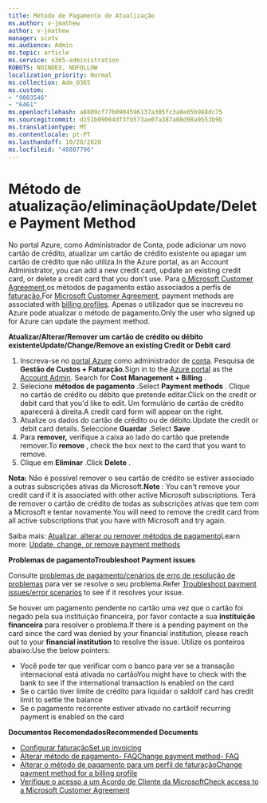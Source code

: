 ```yaml
---
title: Método de Pagamento de Atualização
ms.author: v-jmathew
author: v-jmathew
manager: scotv
ms.audience: Admin
ms.topic: article
ms.service: o365-administration
ROBOTS: NOINDEX, NOFOLLOW
localization_priority: Normal
ms.collection: Adm_O365
ms.custom:
- "9003546"
- "6461"
ms.openlocfilehash: a8809cf77b0904596137a305fc3a8e05b988dc75
ms.sourcegitcommit: d151b09064df3fb573ae07a387a08d98a9553b9b
ms.translationtype: MT
ms.contentlocale: pt-PT
ms.lasthandoff: 10/28/2020
ms.locfileid: "48807796"
---
```

# <a name="updatedelete-payment-method"></a><span data-ttu-id="d6b29-102">Método de atualização/eliminação</span><span class="sxs-lookup"><span data-stu-id="d6b29-102">Update/Delete Payment Method</span></span>

<span data-ttu-id="d6b29-103">No portal Azure, como Administrador de Conta, pode adicionar um novo cartão de crédito, atualizar um cartão de crédito existente ou apagar um cartão de crédito que não utiliza.</span><span class="sxs-lookup"><span data-stu-id="d6b29-103">In the Azure portal, as an Account Administrator, you can add a new credit card, update an existing credit card, or delete a credit card that you don't use.</span></span> <span data-ttu-id="d6b29-104">Para [o Microsoft Customer Agreement,](https://docs.microsoft.com/azure/billing/billing-how-to-change-credit-card?WT.mc_id=Portal-Microsoft_Azure_Support#check-access-to-a-microsoft-customer-agreement)os métodos de pagamento estão associados a perfis de [faturação.](https://docs.microsoft.com/azure/billing/billing-how-to-change-credit-card?WT.mc_id=Portal-Microsoft_Azure_Support#change-payment-method-for-a-billing-profile)</span><span class="sxs-lookup"><span data-stu-id="d6b29-104">For [Microsoft Customer Agreement](https://docs.microsoft.com/azure/billing/billing-how-to-change-credit-card?WT.mc_id=Portal-Microsoft_Azure_Support#check-access-to-a-microsoft-customer-agreement), payment methods are associated with [billing profiles](https://docs.microsoft.com/azure/billing/billing-how-to-change-credit-card?WT.mc_id=Portal-Microsoft_Azure_Support#change-payment-method-for-a-billing-profile).</span></span> <span data-ttu-id="d6b29-105">Apenas o utilizador que se inscreveu no Azure pode atualizar o método de pagamento.</span><span class="sxs-lookup"><span data-stu-id="d6b29-105">Only the user who signed up for Azure can update the payment method.</span></span>

<span data-ttu-id="d6b29-106">**Atualizar/Alterar/Remover um cartão de crédito ou débito existente**</span><span class="sxs-lookup"><span data-stu-id="d6b29-106">**Update/Change/Remove an existing Credit or Debit card**</span></span>

1.  <span data-ttu-id="d6b29-107">Inscreva-se no [portal Azure](https://portal.azure.com/) como administrador de [conta](https://docs.microsoft.com/azure/billing/billing-subscription-transfer?WT.mc_id=Portal-Microsoft_Azure_Support#whoisaa). Pesquisa de **Gestão de Custos + Faturação.**</span><span class="sxs-lookup"><span data-stu-id="d6b29-107">Sign in to the [Azure portal](https://portal.azure.com/) as the [Account Admin](https://docs.microsoft.com/azure/billing/billing-subscription-transfer?WT.mc_id=Portal-Microsoft_Azure_Support#whoisaa). Search for **Cost Management + Billing** .</span></span>
2.  <span data-ttu-id="d6b29-108">Selecione **métodos de pagamento** .</span><span class="sxs-lookup"><span data-stu-id="d6b29-108">Select **Payment methods** .</span></span> <span data-ttu-id="d6b29-109">Clique no cartão de crédito ou débito que pretende editar.</span><span class="sxs-lookup"><span data-stu-id="d6b29-109">Click on the credit or debit card that you'd like to edit.</span></span> <span data-ttu-id="d6b29-110">Um formulário de cartão de crédito aparecerá à direita.</span><span class="sxs-lookup"><span data-stu-id="d6b29-110">A credit card form will appear on the right.</span></span>
3.  <span data-ttu-id="d6b29-111">Atualize os dados do cartão de crédito ou de débito.</span><span class="sxs-lookup"><span data-stu-id="d6b29-111">Update the credit or debit card details.</span></span> <span data-ttu-id="d6b29-112">Seleccione **Guardar** .</span><span class="sxs-lookup"><span data-stu-id="d6b29-112">Select **Save** .</span></span>
4.  <span data-ttu-id="d6b29-113">Para **remover,** verifique a caixa ao lado do cartão que pretende remover.</span><span class="sxs-lookup"><span data-stu-id="d6b29-113">To **remove** , check the box next to the card that you want to remove.</span></span>
5.  <span data-ttu-id="d6b29-114">Clique em **Eliminar** .</span><span class="sxs-lookup"><span data-stu-id="d6b29-114">Click **Delete** .</span></span>

<span data-ttu-id="d6b29-115">**Nota:** Não é possível remover o seu cartão de crédito se estiver associado a outras subscrições ativas da Microsoft.</span><span class="sxs-lookup"><span data-stu-id="d6b29-115">**Note** : You can't remove your credit card if it is associated with other active Microsoft subscriptions.</span></span> <span data-ttu-id="d6b29-116">Terá de remover o cartão de crédito de todas as subscrições ativas que tem com a Microsoft e tentar novamente.</span><span class="sxs-lookup"><span data-stu-id="d6b29-116">You will need to remove the credit card from all active subscriptions that you have with Microsoft and try again.</span></span>

<span data-ttu-id="d6b29-117">Saiba mais: [Atualizar, alterar ou remover métodos de pagamento](https://docs.microsoft.com/azure/billing/billing-how-to-change-credit-card?WT.mc_id=Portal-Microsoft_Azure_Support)</span><span class="sxs-lookup"><span data-stu-id="d6b29-117">Learn more: [Update, change, or remove payment methods](https://docs.microsoft.com/azure/billing/billing-how-to-change-credit-card?WT.mc_id=Portal-Microsoft_Azure_Support)</span></span>

<span data-ttu-id="d6b29-118">**Problemas de pagamento**</span><span class="sxs-lookup"><span data-stu-id="d6b29-118">**Troubleshoot Payment issues**</span></span>

<span data-ttu-id="d6b29-119">Consulte [problemas de pagamento/cenários de erro de resolução de problemas](https://support.microsoft.com/help/4505172/troubleshooting-payment-issues) para ver se resolve o seu problema.</span><span class="sxs-lookup"><span data-stu-id="d6b29-119">Refer [Troubleshoot payment issues/error scenarios](https://support.microsoft.com/help/4505172/troubleshooting-payment-issues) to see if it resolves your issue.</span></span>

<span data-ttu-id="d6b29-120">Se houver um pagamento pendente no cartão uma vez que o cartão foi negado pela sua instituição financeira, por favor contacte a sua **instituição financeira** para resolver o problema.</span><span class="sxs-lookup"><span data-stu-id="d6b29-120">If there is a pending payment on the card since the card was denied by your financial institution, please reach out to your **financial institution** to resolve the issue.</span></span> <span data-ttu-id="d6b29-121">Utilize os ponteiros abaixo:</span><span class="sxs-lookup"><span data-stu-id="d6b29-121">Use the below pointers:</span></span>

- <span data-ttu-id="d6b29-122">Você pode ter que verificar com o banco para ver se a transação internacional está ativada no cartão</span><span class="sxs-lookup"><span data-stu-id="d6b29-122">You might have to check with the bank to see if the international transaction is enabled on the card</span></span>
- <span data-ttu-id="d6b29-123">Se o cartão tiver limite de crédito para liquidar o saldo</span><span class="sxs-lookup"><span data-stu-id="d6b29-123">If card has credit limit to settle the balance</span></span>
- <span data-ttu-id="d6b29-124">Se o pagamento recorrente estiver ativado no cartão</span><span class="sxs-lookup"><span data-stu-id="d6b29-124">If recurring payment is enabled on the card</span></span>

<span data-ttu-id="d6b29-125">**Documentos Recomendados**</span><span class="sxs-lookup"><span data-stu-id="d6b29-125">**Recommended Documents**</span></span>

- [<span data-ttu-id="d6b29-126">Configurar faturação</span><span class="sxs-lookup"><span data-stu-id="d6b29-126">Set up invoicing</span></span>](https://azure.microsoft.com/pricing/invoicing/)
- [<span data-ttu-id="d6b29-127">Alterar método de pagamento- FAQ</span><span class="sxs-lookup"><span data-stu-id="d6b29-127">Change payment method- FAQ</span></span>](https://docs.microsoft.com/azure/billing/billing-how-to-change-credit-card?WT.mc_id=Portal-Microsoft_Azure_Support#frequently-asked-questions)
- [<span data-ttu-id="d6b29-128">Alterar o método de pagamento para um perfil de faturação</span><span class="sxs-lookup"><span data-stu-id="d6b29-128">Change payment method for a billing profile</span></span>](https://docs.microsoft.com/azure/billing/billing-how-to-change-credit-card?WT.mc_id=Portal-Microsoft_Azure_Support#change-payment-method-for-a-billing-profile)
- [<span data-ttu-id="d6b29-129">Verifique o acesso a um Acordo de Cliente da Microsoft</span><span class="sxs-lookup"><span data-stu-id="d6b29-129">Check access to a Microsoft Customer Agreement</span></span>](https://docs.microsoft.com/azure/billing/billing-how-to-change-credit-card?WT.mc_id=Portal-Microsoft_Azure_Support#check-access-to-a-microsoft-customer-agreement)

